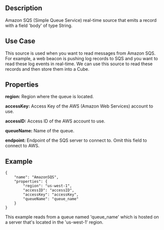 Description
-----------

Amazon SQS (Simple Queue Service) real-time source that emits a record with a field
'body' of type String.

Use Case
--------

This source is used when you want to read messages from Amazon SQS. For example,
a web beacon is pushing log records to SQS and you want to read these log events
in real-time. We can use this source to read these records and then store them
into a Cube.

Properties
----------

**region:** Region where the queue is located.

**accessKey:** Access Key of the AWS (Amazon Web Services) account to use.

**accessID:** Access ID of the AWS account to use.
  
**queueName:** Name of the queue.
  
**endpoint:** Endpoint of the SQS server to connect to. Omit this field to connect to AWS.

Example
-------

    {
        "name": "AmazonSQS",
        "properties": {
            "region": "us-west-1",
            "accessID": "accessID",
            "accessKey": "accessKey",
            "queueName": "queue_name"
        }
    }

This example reads from a queue named 'queue_name' which is hosted on a server that's
located in the 'us-west-1' region.
